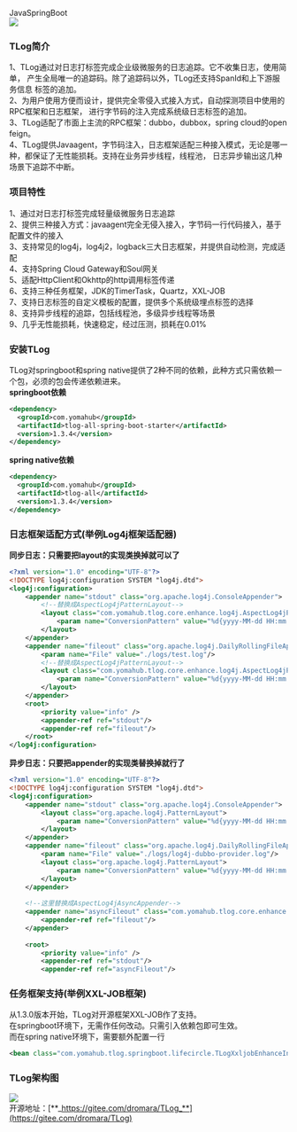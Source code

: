 JavaSpringBoot<br />![](https://cdn.nlark.com/yuque/0/2022/png/396745/1668737593817-35c07163-0106-48de-bce1-0de1b127ebb7.png#averageHue=%23252628&clientId=u04e61db4-4ddd-4&from=paste&id=ucdc87a1d&originHeight=404&originWidth=984&originalType=url&ratio=1&rotation=0&showTitle=false&status=done&style=none&taskId=u7175fd0f-f593-45b9-a2d7-acb6f66d5f5&title=)
<a name="fRkPB"></a>
### TLog简介
1、TLog通过对日志打标签完成企业级微服务的日志追踪。它不收集日志，使用简单， 产生全局唯一的追踪码。除了追踪码以外，TLog还支持SpanId和上下游服务信息 标签的追加。<br />2、为用户使用方便而设计，提供完全零侵入式接入方式，自动探测项目中使用的RPC框架和日志框架， 进行字节码的注入完成系统级日志标签的追加。<br />3、TLog适配了市面上主流的RPC框架：dubbo，dubbox，spring cloud的open feign。<br />4、TLog提供Javaagent，字节码注入，日志框架适配三种接入模式，无论是哪一种，都保证了无性能损耗。支持在业务异步线程，线程池， 日志异步输出这几种场景下追踪不中断。
<a name="Fe8ol"></a>
### 项目特性
1、通过对日志打标签完成轻量级微服务日志追踪<br />2、提供三种接入方式：javaagent完全无侵入接入，字节码一行代码接入，基于配置文件的接入<br />3、支持常见的log4j，log4j2，logback三大日志框架，并提供自动检测，完成适配<br />4、支持Spring Cloud Gateway和Soul网关<br />5、适配HttpClient和Okhttp的http调用标签传递<br />6、支持三种任务框架，JDK的TimerTask，Quartz，XXL-JOB<br />7、支持日志标签的自定义模板的配置，提供多个系统级埋点标签的选择<br />8、支持异步线程的追踪，包括线程池，多级异步线程等场景<br />9、几乎无性能损耗，快速稳定，经过压测，损耗在0.01%
<a name="HmJOk"></a>
### 安装TLog
TLog对springboot和spring native提供了2种不同的依赖，此种方式只需依赖一个包，必须的包会传递依赖进来。<br />**springboot依赖**
```xml
<dependency>  
  <groupId>com.yomahub</groupId>  
  <artifactId>tlog-all-spring-boot-starter</artifactId>  
  <version>1.3.4</version>  
</dependency>
```
**spring native依赖**
```xml
<dependency>  
  <groupId>com.yomahub</groupId>  
  <artifactId>tlog-all</artifactId>  
  <version>1.3.4</version>  
</dependency>
```
<a name="gUc4H"></a>
### 日志框架适配方式(举例Log4j框架适配器)
**同步日志：只需要把layout的实现类换掉就可以了**
```xml
<?xml version="1.0" encoding="UTF-8"?>  
<!DOCTYPE log4j:configuration SYSTEM "log4j.dtd">  
<log4j:configuration>  
    <appender name="stdout" class="org.apache.log4j.ConsoleAppender">  
        <!--替换成AspectLog4jPatternLayout-->  
        <layout class="com.yomahub.tlog.core.enhance.log4j.AspectLog4jPatternLayout">  
            <param name="ConversionPattern" value="%d{yyyy-MM-dd HH:mm:ss,SSS} [%p] %m  >> %c:%L%n"/>  
        </layout>  
    </appender>  
    <appender name="fileout" class="org.apache.log4j.DailyRollingFileAppender">  
        <param name="File" value="./logs/test.log"/>  
        <!--替换成AspectLog4jPatternLayout-->  
        <layout class="com.yomahub.tlog.core.enhance.log4j.AspectLog4jPatternLayout">  
            <param name="ConversionPattern" value="%d{yyyy-MM-dd HH:mm:ss,SSS} [%p] %m  >> %c:%L%n"/>  
        </layout>  
    </appender>  
    <root>  
        <priority value="info" />  
        <appender-ref ref="stdout"/>  
        <appender-ref ref="fileout"/>  
    </root>  
</log4j:configuration>
```
**异步日志：只要把appender的实现类替换掉就行了**
```xml
<?xml version="1.0" encoding="UTF-8"?>  
<!DOCTYPE log4j:configuration SYSTEM "log4j.dtd">  
<log4j:configuration>  
    <appender name="stdout" class="org.apache.log4j.ConsoleAppender">  
        <layout class="org.apache.log4j.PatternLayout">  
            <param name="ConversionPattern" value="%d{yyyy-MM-dd HH:mm:ss,SSS} [%p] %m  >> %c:%L%n"/>  
        </layout>  
    </appender>  
    <appender name="fileout" class="org.apache.log4j.DailyRollingFileAppender">  
        <param name="File" value="./logs/log4j-dubbo-provider.log"/>  
        <layout class="org.apache.log4j.PatternLayout">  
            <param name="ConversionPattern" value="%d{yyyy-MM-dd HH:mm:ss,SSS} [%p] %m  >> %c:%L%n"/>  
        </layout>  
    </appender>  
  
    <!--这里替换成AspectLog4jAsyncAppender-->  
    <appender name="asyncFileout" class="com.yomahub.tlog.core.enhance.log4j.async.AspectLog4jAsyncAppender">  
        <appender-ref ref="fileout"/>  
    </appender>  
  
    <root>  
        <priority value="info" />  
        <appender-ref ref="stdout"/>  
        <appender-ref ref="asyncFileout"/>
```
<a name="z2OBY"></a>
### 任务框架支持(举例XXL-JOB框架)
从1.3.0版本开始，TLog对开源框架XXL-JOB作了支持。<br />在springboot环境下，无需作任何改动。只需引入依赖包即可生效。<br />而在spring native环境下，需要额外配置一行
```xml
<bean class="com.yomahub.tlog.springboot.lifecircle.TLogXxljobEnhanceInit"/>
```
<a name="q86gh"></a>
### TLog架构图
![](https://cdn.nlark.com/yuque/0/2022/png/396745/1668737594828-216e20a4-adad-47dc-91a5-24ae664d9a14.png#averageHue=%23836b38&clientId=u04e61db4-4ddd-4&from=paste&id=u3fc0b6e1&originHeight=826&originWidth=1080&originalType=url&ratio=1&rotation=0&showTitle=false&status=done&style=none&taskId=u153eb607-6b15-49a2-becb-456ee4f0404&title=)<br />开源地址：[**_https://gitee.com/dromara/TLog_**](https://gitee.com/dromara/TLog)
